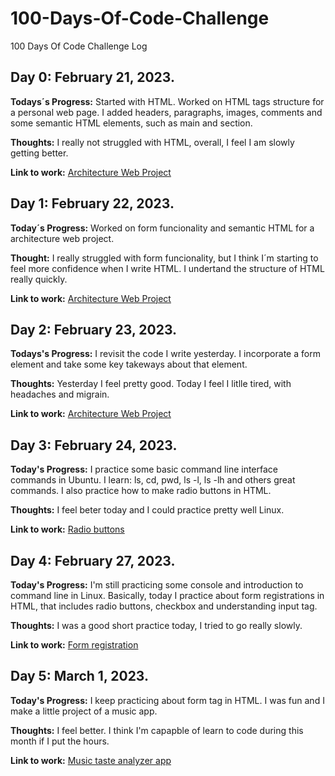 # 100-Days-Of-Code-Challenge
100 Days Of Code Challenge Log

## Day 0: February 21, 2023.

**Todays´s Progress:** Started with HTML. Worked on HTML tags structure for a personal web page. I added headers, paragraphs, images, comments and some semantic HTML elements, such as main and section.

**Thoughts:** I really not struggled with HTML, overall, I feel I am slowly getting better.

**Link to work:** [Architecture Web Project](https://codepen.io/diazluis93/pen/ExeKpOO)

## Day 1: February 22, 2023.

**Today´s Progress:** Worked on form funcionality and semantic HTML for a architecture web project.

**Thought:** I really struggled with form funcionality, but I think I´m starting to feel more confidence when I write HTML. I undertand the structure of HTML really quickly.

**Link to work:** [Architecture Web Project](https://codepen.io/diazluis93/pen/ExeKpOO)

## Day 2: February 23, 2023.

**Todays's Progress:** I revisit the code I write yesterday. I incorporate a form element and take some key takeways about that element.

**Thoughts:** Yesterday I feel pretty good. Today I feel I litlle tired, with headaches and migrain.

**Link to work:** [Architecture Web Project](https://codepen.io/diazluis93/pen/ExeKpOO)

## Day 3: February 24, 2023.

**Today's Progress:** I practice some basic command line interface commands in Ubuntu. I learn: ls, cd, pwd, ls -l, ls -lh and others great commands. I also practice how to make radio buttons in HTML. 

**Thoughts:** I feel beter today and I could practice pretty well Linux.

**Link to work:** [Radio buttons]()

## Day 4: February 27, 2023.

**Today's Progress:** I'm still practicing some console and introduction to command line in Linux. Basically, today I practice about form registrations in HTML, that includes radio buttons, checkbox and understanding input tag.

**Thoughts:** I was a good short practice today, I tried to go really slowly.

**Link to work:** [Form registration]()

## Day 5: March 1, 2023.

**Today's Progress:** I keep practicing about form tag in HTML. I was fun and I make a little project of a music app.

**Thoughts:** I feel better. I think I'm capapble of learn to code during this month if I put the hours.

**Link to work:** [Music taste analyzer app]()
